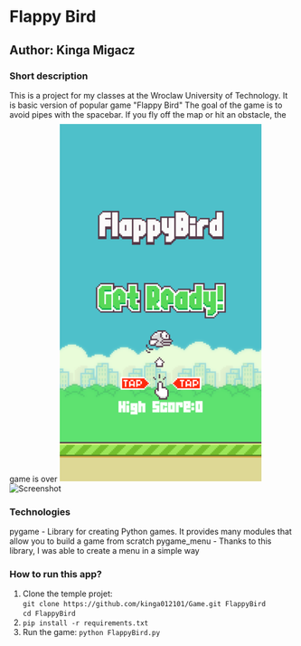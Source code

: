 # Flappy Bird
## Author: Kinga Migacz
### Short description
This is a project for my classes at the Wroclaw University of Technology.
It is basic version of popular game "Flappy Bird"
The goal of the game is to avoid pipes with the spacebar.
If you fly off the map or hit an obstacle, the game is over
![Screenshot](assets\bird2.png)
![Screenshot](assetsbird3.png)
### Technologies
pygame - Library for creating Python games. It provides many modules that allow you to build a game from scratch
pygame_menu - Thanks to this library, I was able to create a menu in a simple way
### How to run this app?
1. Clone the temple projet:\
`git clone https://github.com/kinga012101/Game.git FlappyBird`\
`cd FlappyBird`
2. `pip install -r requirements.txt`
3. Run the game: `python FlappyBird.py`
